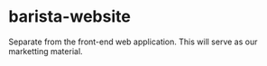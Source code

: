 # barista-website

Separate from the front-end web application. This will serve as our marketting material.
